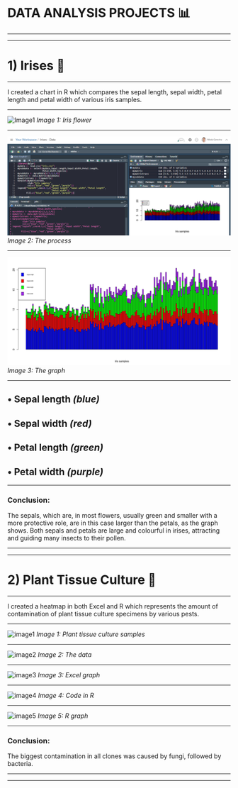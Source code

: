 DATA ANALYSIS PROJECTS 📊
============================

----------------------------

----------------------------

# 1) Irises 🌸

--------------

I created a chart in R which compares the sepal length, sepal width, petal length and petal width of various iris samples.

--------------------------------------------------------------------------------------------------------------------------

![Image1](https://www.integratedots.com/wp-content/uploads/2019/06/iris_petal-sepal-e1560211020463.png)
_Image 1: Iris flower_

------------------------------------------------------------------------------------------

![Image 2](https://github.com/cerovina/Irises-Graph/blob/main/IrisScreenshot.png?raw=true)
_Image 2: The process_

------------------------------------------------------------------------------------------

![Image3](https://github.com/cerovina/Irises-Graph/blob/main/IrisesGraph.png?raw=true)
_Image 3: The graph_

-------------------------------------------------------------------------------------------

## • Sepal length _(blue)_
## • Sepal width _(red)_
## • Petal length _(green)_
## • Petal width _(purple)_

---------------------------

### Conclusion:

The sepals, which are, in most flowers, usually green and smaller with a more protective role, are in this case larger than the petals, as the graph shows. Both sepals and petals are large and colourful in irises, attracting and guiding many insects to their pollen.

--------------------------------------------------------------------------------------------------------------------------------------------------------------------
--------------------------------------------------------------------------------------------------------------------------------------------------------------------

# 2) Plant Tissue Culture 🧫

----------------------------------

I created a heatmap in both Excel and R which represents the amount of contamination of plant tissue culture specimens by various pests.

----------------------------------------------------------------------------------------------------------------------------------------

![image1](https://www.plantcelltechnology.com/product_images/uploaded_images/shutterstock-1164049147-min.jpg)
_Image 1: Plant tissue culture samples_

-------------------------------------------------------------------------------------------------

![image2](https://github.com/cerovina/PlantTissueCulture1/blob/main/TableMp.png?raw=true)
_Image 2: The data_

-----------------------------------------------------------------------------------------

![image3](https://github.com/cerovina/PlantTissueCulture1/blob/main/ChartMp.png?raw=true)
_Image 3: Excel graph_

-----------------------------------------------------------------------------------------

![image4](https://github.com/cerovina/PlantTissueCulture1/blob/main/Rchart.png?raw=true)
_Image 4: Code in R_

-----------------------------------------------------------------------------------------

![image5](https://github.com/cerovina/PlantTissueCulture1/blob/main/Rgraph.png?raw=true)
_Image 5: R graph_

------------------------------------------------------------------------------------------

### Conclusion:

The biggest contamination in all clones was caused by fungi, followed by bacteria.

----------------------------------------------------------------------------------
----------------------------------------------------------------------------------
